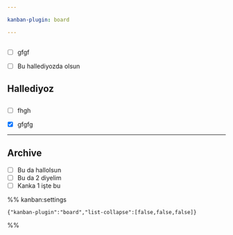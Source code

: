 ```yaml
---

kanban-plugin: board

---
```


## 

- [ ] gfgf
- [ ] Bu hallediyozda olsun


## Hallediyoz



## 

- [ ] fhgh
- [x] gfgfg


***

## Archive

- [ ] Bu da hallolsun
- [ ] Bu da 2 diyelim
- [ ] Kanka 1 işte bu

%% kanban:settings
```
{"kanban-plugin":"board","list-collapse":[false,false,false]}
```
%%